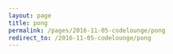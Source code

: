 ```yaml
---
layout: page
title: pong
permalink: /pages/2016-11-05-codelounge/pong
redirect_to: /2016-11-05-codelounge/pong
---
```


